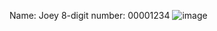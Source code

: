 Name: Joey
8-digit number: 00001234
![image]("https://github.com/ychengaw/comp3111-lab1-2020s/blob/master/screenshot.png")